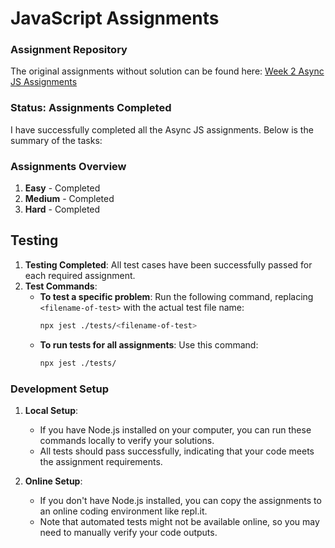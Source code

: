 # JavaScript Assignments

### Assignment Repository

The original assignments without solution can be found here: [Week 2 Async JS Assignments](https://github.com/100xdevs-cohort-3/assignments/tree/main/week-2/week-2-async-js)

### Status: Assignments Completed

I have successfully completed all the Async JS assignments. Below is the summary of the tasks:

### Assignments Overview

1. **Easy** - Completed
2. **Medium** - Completed
3. **Hard** - Completed

## Testing

1. **Testing Completed**: All test cases have been successfully passed for each required assignment.
2. **Test Commands**:
   - **To test a specific problem**: Run the following command, replacing `<filename-of-test>` with the actual test file name:
     ```bash
     npx jest ./tests/<filename-of-test>
     ```
   - **To run tests for all assignments**: Use this command:
     ```bash
     npx jest ./tests/
     ```

### Development Setup

1. **Local Setup**:
   - If you have Node.js installed on your computer, you can run these commands locally to verify your solutions.
   - All tests should pass successfully, indicating that your code meets the assignment requirements.

2. **Online Setup**:
   - If you don't have Node.js installed, you can copy the assignments to an online coding environment like repl.it.
   - Note that automated tests might not be available online, so you may need to manually verify your code outputs.

